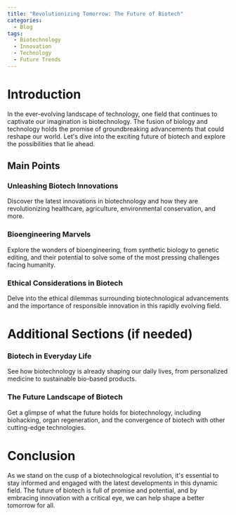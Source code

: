 ```yaml
---
title: "Revolutionizing Tomorrow: The Future of Biotech"
categories:
  - Blog
tags:
  - Biotechnology
  - Innovation
  - Technology
  - Future Trends
---
```


# Introduction
In the ever-evolving landscape of technology, one field that continues to captivate our imagination is biotechnology. The fusion of biology and technology holds the promise of groundbreaking advancements that could reshape our world. Let's dive into the exciting future of biotech and explore the possibilities that lie ahead.

## Main Points
### Unleashing Biotech Innovations
Discover the latest innovations in biotechnology and how they are revolutionizing healthcare, agriculture, environmental conservation, and more.

### Bioengineering Marvels
Explore the wonders of bioengineering, from synthetic biology to genetic editing, and their potential to solve some of the most pressing challenges facing humanity.

### Ethical Considerations in Biotech
Delve into the ethical dilemmas surrounding biotechnological advancements and the importance of responsible innovation in this rapidly evolving field.

# Additional Sections (if needed)
### Biotech in Everyday Life
See how biotechnology is already shaping our daily lives, from personalized medicine to sustainable bio-based products.

### The Future Landscape of Biotech
Get a glimpse of what the future holds for biotechnology, including biohacking, organ regeneration, and the convergence of biotech with other cutting-edge technologies.

# Conclusion
As we stand on the cusp of a biotechnological revolution, it's essential to stay informed and engaged with the latest developments in this dynamic field. The future of biotech is full of promise and potential, and by embracing innovation with a critical eye, we can help shape a better tomorrow for all.